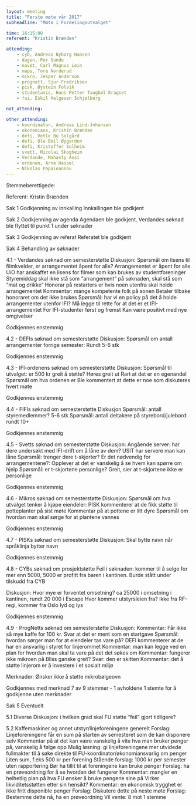 ```yaml
---
layout: meeting
title: "Første møte vår 2017"
subheadline: "Møte i Fordelingsutvalget"

time: 16:15:00
referent: "Kristin Brænden"

attending:
    - cyb, Andreas Nyborg Hansen
    - dagen, Per Sunde
    - navet, Carl Magnus Lein
    - maps, Tore Norderud
    - mikro, Jesper Anderson
    - prognett, Sjur Fredriksen
    - pisk, Øystein Folvik
    - studentavis, Hans Petter Taugbøl Kragset
    - fui, Eskil Helgesen Schjølberg

not_attending:

other_attending:
    - koordinator, Andreas Lind-Johansen
    - okonomians, Kristin Brænden
    - defi, Vetle Bu Solgård
    - defi, Ole Emil Øygarden
    - defi, Kristoffer Solheim
    - svett, Nicolai Skogheim
    - Verdande, Mahasty Assi
    - ordenen, Arne Hassel
    - Nikolas Papaioannou
---
```



Stemmeberettigede:




Referent: Kristin Brænden

Sak 1 Godkjenning av innkalling
Innkallingen ble godkjent

Sak 2 Godkjenning av agenda
Agendaen ble godkjent. Verdandes søknad ble flyttet til punkt 1 under søknader

Sak 3 Godkjenning av referat
Referatet ble godkjent

Sak 4 Behandling av søknader

4.1 - Verdandes søknad om semesterstøtte
Diskusjon:
Spørsmål om lisens til filmkvelder, er arrangementet åpent for alle?
Arrangementet er åpent for alle
UiO har anskaffet en lisens for filmer som kan brukes av studentforeninger
Styremiddag skal ikke stå som “arrangement” på søknaden, skal stå som “mat og drikke”
Honorar på restarters er hvis noen utenfra skal holde arrangementet
Kommentar: mange kompetente folk på sonen
Betaler tilbake honoraret om det ikke brukes
Spørsmål: har vi en policy på det å holde arrangementer utenfor IFI?
Må legge til rette for at det er et IFI-arrangementet
For IFI-studenter først og fremst
Kan være positivt med nye omgivelser

Godkjennes enstemmig

4.2 - DEFIs søknad om semesterstøtte
Diskusjon:
Spørsmål om antall arrangementer forrige semester: Rundt 5-6 stk

Godkjennes enstemmig

4.3 - IFI-ordenens søknad om semesterstøtte
Diskusjon:
Spørsmål til utvalget: er 500 kr greit å støtte?
Høres greit ut
Rart at det er en egenandel
Spørsmål om hva ordenen er
Ble kommentert at dette er noe som diskuteres hvert møte

Godkjennes enstemmig

4.4 - FIFIs søknad om semesterstøtte
Diskusjon
Spørsmål: antall styremedlemmer? 5-6 stk
Spørsmål: antall deltakere på styrebord/julebord: rundt 10+

Godkjennes enstemmig

4.5 - Svetts søknad om semesterstøtte
Diskusjon:
Angående server: har dere undersøkt med IFI-drift om å låne av dem?
USIT har servere man kan låne
Spørsmål: trenger dere t-skjorter? Er det nødvendig for arrangementene?: Opplever at det er vanskelig å se hvem kan spørre om hjelp
Spørsmål: er t-skjortene personlige? Greit, sier at t-skjortene ikke er personlige

Godkjennes enstemmig

4.6 - Mikros søknad om semesterstøtte
Diskusjon:
Spørsmål om hva utvalget tenker å kjøpe eiendeler:
PISK kommenterer at de fikk støtte til potteplanter på sist møte
Kommentar på at pottene er litt dyre
Spørsmål om hvordan man skal sørge for at plantene vannes

Godkjennes enstemmig

4.7 - PISKs søknad om semesterstøtte
Diskusjon:
Skal bytte navn når språklinja bytter navn

Godkjennes enstemmig

4.8 - CYBs søknad om prosjektstøtte
Feil i søknaden: kommer til å selge for mer enn 5000, 5000 er profitt fra baren i kantinen. Burde stått under tilskudd fra CYB

Diskusjon:
Hvor mye er forventet omsetning? ca 25000 i omsetning i kantinen, rundt 20 000 i Escape
Hvor kommer utstyrsleien fra? Ikke fra RF-regi, kommer fra Oslo lyd og lys

Godkjennes enstemmig

4.9 - ProgNetts søknad om semesterstøtte
Diskusjon:
Kommentar: Får ikke så mye kaffe for 100 kr. Svar at det er ment som en startgave
Spørsmål: hvordan sørger man for at eiendeler tas vare på?
DEFI kommenterer at de har en ansvarlig i styret for linjerommet
Kommentar: man kan legge ved en plan for hvordan man skal ta vare på det det søkes om
Kommentar: fungerer ikke mikroen på Bliss ganske greit?
Svar: den er skitten
Kommentar: det å støtte linjerom er å investere i et sosialt miljø

Merknader:
Ønsker ikke å støtte mikrobølgeovn

Godkjennes med merknad 7 av 9 stemmer -
1 avholdene
1 stemte for å godkjenne uten merknader

Sak 5 Eventuelt

5.1 Diverse
Diskusjon: i hvilken grad skal FU støtte “feil” gjort tidligere?

5.2 Kaffemaskiner og annet utstyr/linjeforeningene generelt
Forslag: Linjeforeningene får en sum på starten av semesteret som de kan disponere selv
Kommentar på at det kan være vanskelig å vite hva man bruker penger på, vanskelig å følge opp
Mulig løsning: gi linjeforeningene mer utvidede fullmakter til å søke direkte til FU-koordinator/økonomiansvarlig om penger
Liten sum, f.eks 500 kr per forening
Stående forslag: 1000 kr per semester uten rapportering
Bør ha tillit til at foreningene kan bruke penger
Forslag: ha en prøveordning for å se hvordan det fungerer
Kommentar: mangler en helhetlig plan på hva FU ønsker å bruke pengene sine på
Virker likviditetsstøtten etter sin hensikt?
Kommentar: en økonomisk trygghet er ikke fritt disponible penger
Forslag: Diskutere dette på neste møte
Forslag: Bestemme dette nå, ha en prøveordning
Vil vente: 8 mot 1 stemme
